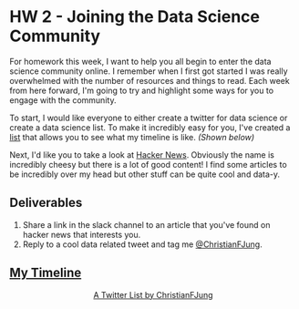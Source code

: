 # HW 2 - Joining the Data Science Community

For homework this week, I want to help you all begin to enter the data science community online. I remember when I first got started I was really overwhelmed with the number of resources and things to read. Each week from here forward, I'm going to try and highlight some ways for you to engage with the community. 



To start, I would like everyone to either create a  twitter for data science  or create a data science list.  To make it incredibly easy for you, I've created a [list](https://twitter.com/i/lists/1295118685036666880?s=20) that allows you to see what my timeline is like. *(Shown below)*





Next, I'd like you to take a look at [Hacker News](https://news.ycombinator.com/). Obviously the name is incredibly cheesy but there is a lot of good content! I find some articles to be incredibly over my head but other stuff can be quite cool and data-y. 





## Deliverables

1. Share a link in the slack channel  to an article that you've found on hacker news that interests you.
2.  Reply to a  cool data related tweet and tag me [@ChristianFJung](https://twitter.com/christianfjung). 





##  [My Timeline](https://twitter.com/i/lists/1295118685036666880?s=20) 

<center>

<a class="twitter-timeline" data-width="420" data-height="945" href="https://twitter.com/ChristianFJung/lists/christianfjung?ref_src=twsrc%5Etfw">A Twitter List by ChristianFJung</a> <script async src="https://platform.twitter.com/widgets.js" charset="utf-8"></script> </center>

